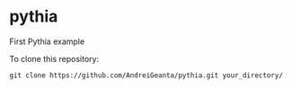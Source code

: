 # pythia
First Pythia example

To clone this repository:
```
git clone https://github.com/AndreiGeanta/pythia.git your_directory/
```
